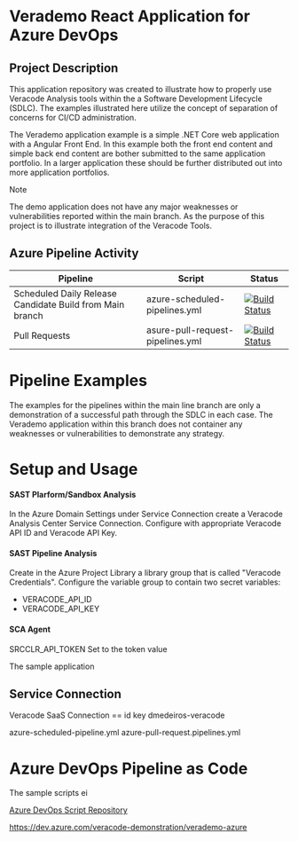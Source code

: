 # Verademo React Application for Azure DevOps

## Project Description

This application repository was created to illustrate how to properly use Veracode Analysis tools within the a Software Development Lifecycle (SDLC). The examples illustrated here utilize the concept of separation of concerns for CI/CD administration.

The Verademo application example is a simple .NET Core web application with a Angular Front End. In this example both the front end content and simple back end content are bother submitted to the same application portfolio. In a larger application these should be further distributed out into more application portfolios.

>[!NOTE]
>The demo application does not have any major weaknesses or vulnerabilities reported within the main branch. As the purpose of this project is to illustrate integration of the Veracode Tools.

## Azure Pipeline Activity

Pipeline | Script | Status
------ | ------   |----
Scheduled Daily Release Candidate Build from Main branch| azure-scheduled-pipelines.yml | [![Build Status](https://dev.azure.com/veracode-demonstration/verademo-react/_apis/build/status/Scheduled%20Daily%20Release%20Candidate%20Build%20from%20Main%20branch?repoName=dmedeiros-veracode%2Fverademo-react&branchName=main)](https://dev.azure.com/veracode-demonstration/verademo-react/_build/latest?definitionId=30&repoName=dmedeiros-veracode%2Fverademo-react&branchName=main)
Pull Requests |asure-pull-request-pipelines.yml|[![Build Status](https://dev.azure.com/veracode-demonstration/verademo-react/_apis/build/status/Pull-Request%20for%20Verademo-React?repoName=dmedeiros-veracode%2Fverademo-react&branchName=main)](https://dev.azure.com/veracode-demonstration/verademo-react/_build/latest?definitionId=29&repoName=dmedeiros-veracode%2Fverademo-react&branchName=main)
# Pipeline Examples

The examples for the pipelines within the main line branch are only a demonstration of a successful path through the SDLC in each case. The Verademo application within this branch does not container any weaknesses or vulnerabilities to demonstrate any strategy.

# Setup and Usage

#### SAST Plarform/Sandbox Analysis
In the Azure Domain Settings under Service Connection create a Veracode Analysis Center Service Connection. Configure with appropriate Veracode API ID and Veracode API Key.

#### SAST Pipeline Analysis
Create in the Azure Project Library a library group that is called "Veracode Credentials". Configure the variable group to contain two secret variables:
- VERACODE_API_ID
- VERACODE_API_KEY

#### SCA Agent
SRCCLR_API_TOKEN Set to the token value

The sample application

## Service Connection

Veracode SaaS Connection == id key
dmedeiros-veracode

azure-scheduled-pipeline.yml
azure-pull-request.pipelines.yml

# Azure DevOps Pipeline as Code

The sample scripts ei

[Azure DevOps Script Repository](https://github.com/dmedeiros-veracode/devops-scripts-azure-devops.git)


https://dev.azure.com/veracode-demonstration/verademo-azure
